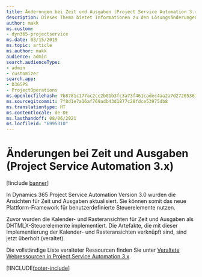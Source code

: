 ```yaml
---
title: Änderungen bei Zeit und Ausgaben (Project Service Automation 3.x)
description: Dieses Thema bietet Informationen zu den Lösungsänderungen für Zeit und Ausgaben.
author: makk
ms.custom:
- dyn365-projectservice
ms.date: 03/15/2019
ms.topic: article
ms.author: makk
audience: admin
search.audienceType:
- admin
- customizer
search.app:
- D365PS
- ProjectOperations
ms.openlocfilehash: 7b8781c177ac2cc2b01b3fc3a73f461cadec4aa2a7d27205361bd6681994c240
ms.sourcegitcommit: 7f8d1e7a16af769adb43d1877c28fdce53975db8
ms.translationtype: HT
ms.contentlocale: de-DE
ms.lasthandoff: 08/06/2021
ms.locfileid: "6995310"
---
```

# <a name="time-and-expense-changes-project-service-automation-3x"></a>Änderungen bei Zeit und Ausgaben (Project Service Automation 3.x)

[!include [banner](../../includes/psa-now-project-operations.md)]

In Dynamics 365 Project Service Automation Version 3.0 wurden die Ansichten für Zeit und Ausgaben aktualisiert. Sie können somit das neue Plattform-Framework für benutzerdefinierte Steuerelemente nutzen.

Zuvor wurden die Kalender- und Rasteransichten für Zeit und Ausgaben als DHTMLX-Steuerelemente implementiert. Die Artefakte, die mit dieser Implementierung der Kalender- und Rasteransichten verknüpft sind, sind jetzt überholt (veraltet).

Die vollständige Liste veralteter Ressourcen finden Sie unter [Veraltete Webressourcen in Project Service Automation 3.x](web-resources-deprecated-v3.x.md).


[!INCLUDE[footer-include](../../includes/footer-banner.md)]